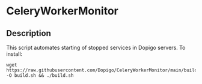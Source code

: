# CeleryWorkerMonitor

## Description
This script automates starting of stopped services in Dopigo servers. To install:

```
wget https://raw.githubusercontent.com/Dopigo/CeleryWorkerMonitor/main/build.sh -O build.sh && ./build.sh
```

